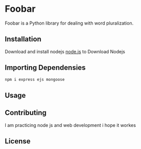 # Foobar

Foobar is a Python library for dealing with word pluralization.

## Installation
Download and install nodejs [node.js](https://nodejs.org/en/download/) to Download Nodejs

## Importing Dependensies 
```bash
npm i express ejs mongoose
```

## Usage


## Contributing
I am practicing node js and web development i hope it workes 

## License
